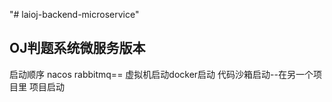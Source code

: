 "# laioj-backend-microservice" 
## OJ判题系统微服务版本
启动顺序
nacos
rabbitmq== 虚拟机启动docker启动
代码沙箱启动--在另一个项目里
项目启动
